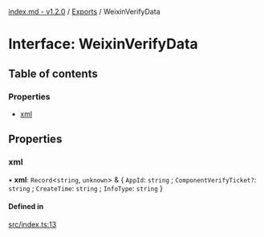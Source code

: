[index.md - v1.2.0](../README.md) / [Exports](../modules.md) / WeixinVerifyData

# Interface: WeixinVerifyData

## Table of contents

### Properties

- [xml](WeixinVerifyData.md#xml)

## Properties

### xml

• **xml**: `Record`<`string`, `unknown`\> & { `AppId`: `string` ; `ComponentVerifyTicket?`: `string` ; `CreateTime`: `string` ; `InfoType`: `string` }

#### Defined in

[src/index.ts:13](https://github.com/saqqdy/node-wxcrypto/blob/567a8c9/src/index.ts#L13)
